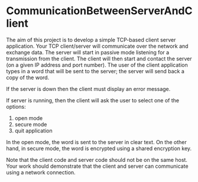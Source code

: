 # CommunicationBetweenServerAndClient
The aim of this project is to develop a simple TCP-based client server application. Your TCP client/server will communicate over the network and exchange data. The server will start in passive mode listening for a transmission from the client. The client will then start and contact the server (on a given IP address and port number). The user of the client application types in a word that will be sent to the server; the server will send back a copy of the word.

If the server is down then the client must display an error message.

If server is running, then the client will ask the user to select one of the options:

1) open mode
2) secure mode
3) quit application

In the open mode, the word is sent to the server in clear text. On the other hand, in secure mode, the word is encrypted using a shared encryption key.

Note that the client code and server code should not be on the same host. Your work should demonstrate that the client and server can communicate using a network connection.
